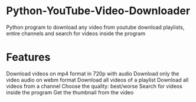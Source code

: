 # Python-YouTube-Video-Downloader
Python program to download any video from youtube download playlists, entire channels and search for videos inside the program

# Features
Download videos on mp4 format in 720p with audio
Download only the video audio on webm format
Download all videos of a playlist
Download all videos from a channel
Choose the quality: best/worse
Search for videos inside the program
Get the thumbnail from the video
